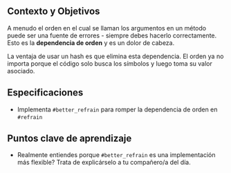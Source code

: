 ## Contexto y Objetivos

A menudo el orden en el cual se llaman los argumentos en un método puede ser una fuente de errores - siempre debes hacerlo correctamente. Esto es la **dependencia de orden** y es un dolor de cabeza.

La ventaja de usar un hash es que elimina esta dependencia. El orden ya no importa porque el código solo busca los símbolos y luego toma su valor asociado.

## Especificaciones

- Implementa `#better_refrain`  para romper la dependencia de orden en `#refrain`

## Puntos clave de aprendizaje

- Realmente entiendes porque `#better_refrain` es una implementación más flexible? Trata de explicárselo a tu compañero/a del día.
